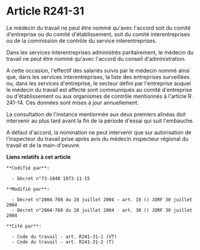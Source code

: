 # Article R241-31

Le médecin du travail ne peut être nommé qu'avec l'accord soit du comité d'entreprise ou du comité d'établissement, soit du
comité interentreprises ou de la commission de contrôle du service interentreprises.

Dans les services interentreprises administrés paritairement, le médecin du travail ne peut être nommé qu'avec l'accord du
conseil d'administration.

A cette occasion, l'effectif des salariés suivis par le médecin nommé ainsi que, dans les services interentreprises, la liste
des entreprises surveillées ou, dans les services d'entreprise, le secteur défini par l'entreprise auquel le médecin du
travail est affecté sont communiqués au comité d'entreprise ou d'établissement ou aux organismes de contrôle mentionnés à
l'article R. 241-14. Ces données sont mises à jour annuellement.

La consultation de l'instance mentionnée aux deux premiers alinéas doit intervenir au plus tard avant la fin de la période
d'essai qui suit l'embauche.

A défaut d'accord, la nomination ne peut intervenir que sur autorisation de l'inspecteur du travail prise après avis du
médecin inspecteur régional du travail et de la main-d'oeuvre.

**Liens relatifs à cet article**

	**Codifié par**:

	  - Décret n°73-1048 1973-11-15

	**Modifié par**:

	  - Décret n°2004-760 du 28 juillet 2004 - art. 19 () JORF 30 juillet 2004
	  - Décret n°2004-760 du 28 juillet 2004 - art. 30 () JORF 30 juillet 2004

	**Cité par**:

	  - Code du travail - art. R241-31-1 (VT)
	  - Code du travail - art. R241-31-2 (T)
